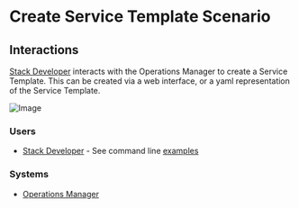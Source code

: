 # Create Service Template Scenario

## Interactions
[Stack Developer](Actor-StackDeveloper) interacts with the Operations Manager to create a Service Template.
This can be created via a web interface, or a yaml representation of the Service Template.

![Image](./UseCases/ManageServiceTemplate/CreateServiceTemplate.png)

### Users

* [Stack Developer](Actor-StackDeveloper) - See command line [examples](Actor-StackDeveloper.md#create-service-template)

### Systems

* [Operations Manager](SubSystem-OperationsManager)
